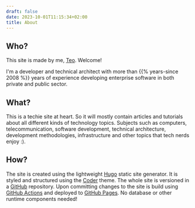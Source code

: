 ```yaml
---
draft: false
date: 2023-10-01T11:15:34+02:00
title: About
---
```


## Who?
This site is made by me, [Teo](/authors/onlyteo). Welcome!

I'm a developer and technical architect with more than {{% years-since 2008 %}} years of experience developing
enterprise software in both private and public sector.


## What?
This is a techie site at heart. So it will mostly contain articles and tutorials about all different kinds of
technology topics. Subjects such as computers, telecommunication, software development, technical architecture,
development methodologies, infrastructure and other topics that tech nerds enjoy :).

## How?
The site is created using the lightweight [Hugo](https://gohugo.io) static site generator. It is styled and structured using the
[Coder](https://github.com/luizdepra/hugo-coder) theme. The whole site is versioned in a
[GitHub](https://github.com/onlyteo/onlyteo-hugo-blog) repository. Upon committing changes to the site is build using
[GitHub Actions](https://docs.github.com/en/actions) and deployed to [GitHub Pages](https://docs.github.com/en/pages). No database or other runtime
components needed!
